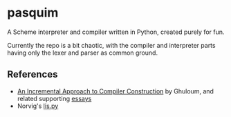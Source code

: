 # pasquim
A Scheme interpreter and compiler written in Python, created purely for fun.

Currently the repo is a bit chaotic, with the compiler and interpreter parts having only the lexer and parser as common ground.

## References
* [An Incremental Approach to Compiler Construction](scheme2006.cs.uchicago.edu/11-ghuloum.pdf) by Ghuloum, and related supporting [essays](https://generalproblem.net/lets_build_a_compiler/01-starting-out/)
* Norvig's [lis.py](https://norvig.com/lispy.html)
